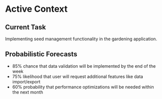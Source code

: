 # Active Context

## Current Task
Implementing seed management functionality in the gardening application.

## Probabilistic Forecasts
- 85% chance that data validation will be implemented by the end of the week
- 75% likelihood that user will request additional features like data import/export
- 60% probability that performance optimizations will be needed within the next month